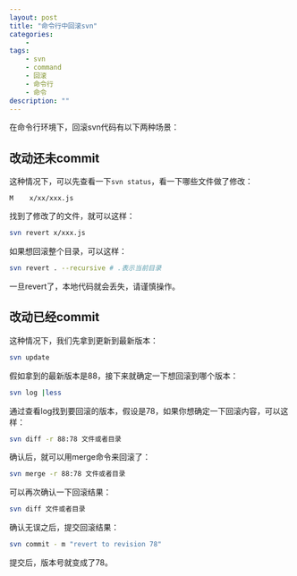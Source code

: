 ```yaml
---
layout: post
title: "命令行中回滚svn"
categories:
    - 
tags:
    - svn
    - command
    - 回滚
    - 命令行
    - 命令
description: ""
---
```


在命令行环境下，回滚svn代码有以下两种场景：

## 改动还未commit

这种情况下，可以先查看一下`svn status`，看一下哪些文件做了修改：

    M    x/xx/xxx.js

找到了修改了的文件，就可以这样：

```bash
svn revert x/xxx.js
```

如果想回滚整个目录，可以这样：

```bash
svn revert . --recursive # .表示当前目录
```

一旦revert了，本地代码就会丢失，请谨慎操作。

## 改动已经commit

这种情况下，我们先拿到更新到最新版本：

```bash
svn update
```

假如拿到的最新版本是88，接下来就确定一下想回滚到哪个版本：

```bash
svn log |less
```

通过查看log找到要回滚的版本，假设是78，如果你想确定一下回滚内容，可以这样：

```bash
svn diff -r 88:78 文件或者目录
```

确认后，就可以用merge命令来回滚了：

```bash
svn merge -r 88:78 文件或者目录
```

可以再次确认一下回滚结果：

```bash
svn diff 文件或者目录
```

确认无误之后，提交回滚结果：

```bash
svn commit - m "revert to revision 78"
```

提交后，版本号就变成了78。

